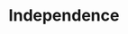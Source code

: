 ---
pid: llp528
title: Independence
location_transcription: Independence Hall
coordinates: "[-75.149937394297, 39.949424419148]"
zipcode: NJ08088
gen_neighborhood: 
neighborhood: 
outside_phl: Vincentown NJ
age: '16'
age_range: 13-19
instagram: 
image_file_name: llp_528.jpg
proposal_transcription: 
topic: History,Freedom
topic_summary: 0, 0, 0
type: Sculpture Statue
keywords_other: parchment, quill, declaration of independence, founding fathers
credit: Meg
image_labels: 
twitter: 
facebook: 
permalink: "/monuments/llp528/"
layout: item-page
---